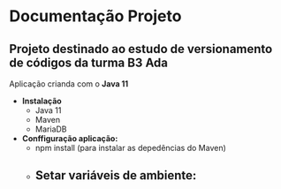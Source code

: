 # Documentação Projeto

## Projeto destinado ao estudo de versionamento de códigos da turma B3 Ada

Aplicação crianda com o **Java 11**

- **Instalação**
  - Java 11
  - Maven
  - MariaDB
- **Conffiguração aplicação:**
  - npm install (para instalar as depedências do Maven)
  - Setar variáveis de ambiente:
    - 
